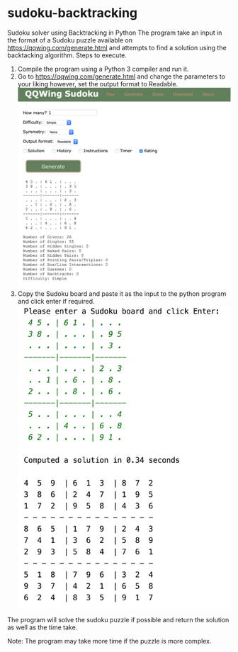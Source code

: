 # sudoku-backtracking
Sudoku solver using Backtracking in Python
The program take an input in the format of a Sudoku puzzle available on https://qqwing.com/generate.html and attempts to find a solution using the backtacking algorithm.
Steps to execute.
1. Compile the program using a Python 3 compiler and run it.
2. Go to https://qqwing.com/generate.html and change the parameters to your liking however, set the output format to Readable.
![SS1](https://github.com/nmdcm/sudoku-backtracking/blob/master/SS1.png)
3. Copy the Sudoku board and paste it as the input to the python program and click enter if required.
![SS2](https://github.com/nmdcm/sudoku-backtracking/blob/master/SS2.png)


The program will solve the sudoku puzzle if possible and return the solution as well as the time take.

Note: The program may take more time if the puzzle is more complex.
